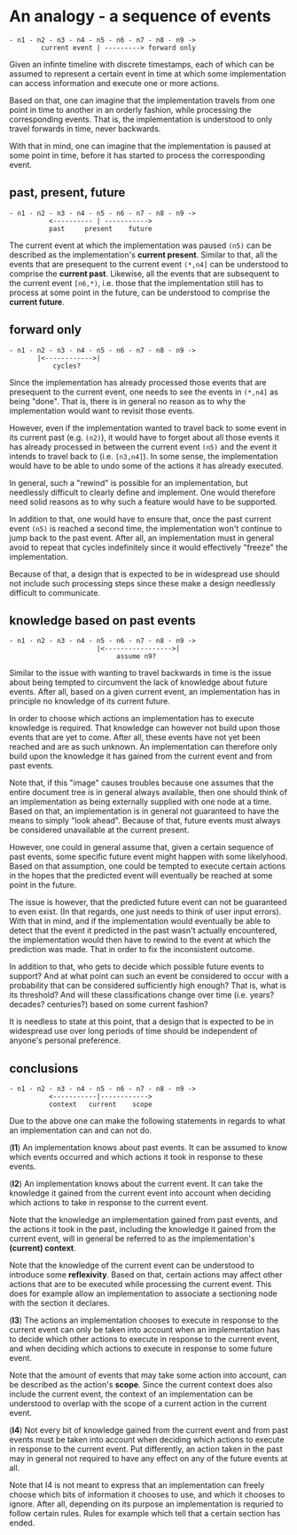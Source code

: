 
<!-- ======================================================================= -->
# An analogy - a sequence of events

```
- n1 - n2 - n3 - n4 - n5 - n6 - n7 - n8 - n9 ->
        current event | ---------> forward only
```

Given an infinte timeline with discrete timestamps, each of which can be assumed
to represent a certain event in time at which some implementation can access
information and execute one or more actions.

Based on that, one can imagine that the implementation travels from one point
in time to another in an orderly fashion, while processing the corresponding
events. That is, the implementation is understood to only travel forwards in
time, never backwards.

With that in mind, one can imagine that the implementation is paused at some
point in time, before it has started to process the corresponding event.

<!-- ======================================================================= -->
## past, present, future

```
- n1 - n2 - n3 - n4 - n5 - n6 - n7 - n8 - n9 ->
          <---------- | ----------->
          past     present    future
```

The current event at which the implementation was paused `(n5)` can be described
as the implementation's **current present**. Similar to that, all the events
that are presequent to the current event `(*,n4]` can be understood to comprise
the **current past**. Likewise, all the events that are subsequent to the current
event `[n6,*)`, i.e. those that the implementation still has to process at some
point in the future, can be understood to comprise the **current future**.

<!-- ======================================================================= -->
## forward only

```
- n1 - n2 - n3 - n4 - n5 - n6 - n7 - n8 - n9 ->
       |<------------>|
           cycles?
```

Since the implementation has already processed those events that are presequent
to the current event, one needs to see the events in `(*,n4]` as being "done".
That is, there is in general no reason as to why the implementation would want
to revisit those events.

However, even if the implementation wanted to travel back to some event in its
current past (e.g. `(n2)`), it would have to forget about all those events it
has already processed in between the current event `(n5)` and the event it
intends to travel back to (i.e. `[n3,n4]`). In some sense, the implementation
would have to be able to undo some of the actions it has already executed.

In general, such a "rewind" is possible for an implementation, but needlessly
difficult to clearly define and implement. One would therefore need solid
reasons as to why such a feature would have to be supported.

In addition to that, one would have to ensure that, once the past current event
`(n5)` is reached a second time, the implementation won't continue to jump back
to the past event. After all, an implementation must in general avoid to repeat
that cycles indefinitely since it would effectively "freeze" the implementation.

Because of that, a design that is expected to be in widespread use should not
include such processing steps since these make a design needlessly difficult
to communicate.

<!-- ======================================================================= -->
## knowledge based on past events

```
- n1 - n2 - n3 - n4 - n5 - n6 - n7 - n8 - n9 ->
                      |<----------------->|
                           assume n9?
```

Similar to the issue with wanting to travel backwards in time is the issue about
being tempted to circumvent the lack of knowledge about future events. After all,
based on a given current event, an implementation has in principle no knowledge
of its current future.

In order to choose which actions an implementation has to execute knowledge is
required. That knowledge can however not build upon those events that are yet
to come. After all, these events have not yet been reached and are as such
unknown. An implementation can therefore only build upon the knowledge it has
gained from the current event and from past events.

Note that, if this "image" causes troubles because one assumes that the entire
document tree is in general always available, then one should think of an
implementation as being externally supplied with one node at a time. Based on
that, an implementation is in general not guaranteed to have the means to
simply "look ahead". Because of that, future events must always be considered
unavailable at the current present.

However, one could in general assume that, given a certain sequence of past
events, some specific future event might happen with some likelyhood. Based on
that assumption, one could be tempted to execute certain actions in the hopes
that the predicted event will eventually be reached at some point in the future.

The issue is however, that the predicted future event can not be guaranteed to
even exist. (In that regards, one just needs to think of user input errors).
With that in mind, and if the implementation would eventually be able to
detect that the event it predicted in the past wasn't actually encountered, the
implementation would then have to rewind to the event at which the prediction
was made. That in order to fix the inconsistent outcome.

In addition to that, who gets to decide which possible future events to support?
And at what point can such an event be considered to occur with a probability
that can be considered sufficiently high enough? That is, what is its threshold?
And will these classifications change over time (i.e. years? decades? centuries?)
based on some current fashion?

It is needless to state at this point, that a design that is expected to be
in widespread use over long periods of time should be independent of anyone's
personal preference.

<!-- ======================================================================= -->
## conclusions

```
- n1 - n2 - n3 - n4 - n5 - n6 - n7 - n8 - n9 ->
          <-----------|------------>
          context   current    scope
```

Due to the above one can make the following statements in regards to what an
implementation can and can not do.

(**I1**) An implementation knows about past events. It can be assumed to know
which events occurred and which actions it took in response to these events.

(**I2**) An implementation knows about the current event. It can take the
knowledge it gained from the current event into account when deciding which
actions to take in response to the current event.

Note that the knowledge an implementation gained from past events, and the
actions it took in the past, including the knowledge it gained from the
current event, will in general be referred to as the implementation's
**(current) context**.

Note that the knowledge of the current event can be understood to introduce
some **reflexivity**. Based on that, certain actions may affect other actions
that are to be executed while processing the current event. This does for
example allow an implementation to associate a sectioning node with the
section it declares.

(**I3**) The actions an implementation chooses to execute in response to the
current event can only be taken into account when an implementation has to
decide which other actions to execute in response to the current event, and
when deciding which actions to execute in response to some future event.

Note that the amount of events that may take some action into account, can
be described as the action's **scope**. Since the current context does also
include the current event, the context of an implementation can be understood
to overlap with the scope of a current action in the current event.

(**I4**) Not every bit of knowledge gained from the current event and from
past events must be taken into account when deciding which actions to execute
in response to the current event. Put differently, an action taken in the
past may in general not required to have any effect on any of the future
events at all.

Note that I4 is not meant to express that an implementation can freely choose
which bits of information it chooses to use, and which it chooses to ignore.
After all, depending on its purpose an implementation is requried to follow
certain rules. Rules for example which tell that a certain section has ended.
